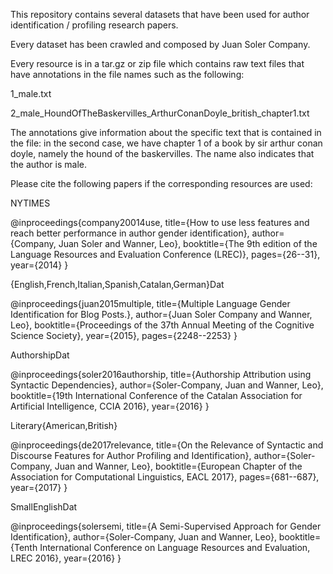 This repository contains several datasets that have been used for author identification / profiling research papers.

Every dataset has been crawled and composed by Juan Soler Company.

Every resource is in a tar.gz or zip file which contains raw text files that have annotations in the file names such as the following: 

1_male.txt

2_male_HoundOfTheBaskervilles_ArthurConanDoyle_british_chapter1.txt

The annotations give information about the specific text that is contained in the file: in the second case, we have chapter 1 of a book by sir arthur conan doyle, namely the hound of the baskervilles. The name also indicates that the author is male. 

Please cite the following papers if the corresponding resources are used:

NYTIMES

@inproceedings{company20014use,
  title={How to use less features and reach better performance in author gender identification},
  author={Company, Juan Soler and Wanner, Leo},
  booktitle={The 9th edition of the Language Resources and Evaluation Conference (LREC)},
  pages={26--31},
  year={2014}
}

{English,French,Italian,Spanish,Catalan,German}Dat

@inproceedings{juan2015multiple,
  title={Multiple Language Gender Identification for Blog Posts.},
  author={Juan Soler Company and Wanner, Leo},
  booktitle={Proceedings of the 37th Annual Meeting of the Cognitive Science Society},
  year={2015},
  pages={2248--2253}
}

AuthorshipDat

@inproceedings{soler2016authorship,
  title={Authorship Attribution using Syntactic Dependencies},
  author={Soler-Company, Juan and Wanner, Leo},
  booktitle={19th International Conference of the Catalan Association for Artificial Intelligence, CCIA 2016},
  year={2016}
}

Literary{American,British}

@inproceedings{de2017relevance,
  title={On the Relevance of Syntactic and Discourse Features for Author Profiling and Identification},
  author={Soler-Company, Juan and Wanner, Leo},
  booktitle={European Chapter of the Association for Computational Linguistics, EACL 2017},
  pages={681--687},
  year={2017}
}

SmallEnglishDat

@inproceedings{solersemi,
  title={A Semi-Supervised Approach for Gender Identification},
  author={Soler-Company, Juan and Wanner, Leo},
  booktitle={Tenth International Conference on Language Resources and Evaluation, LREC 2016},
  year={2016}
}

